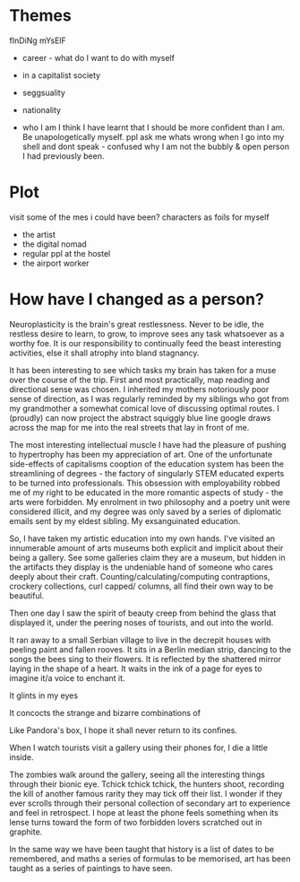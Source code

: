 # Themes

fInDiNg mYsElF

- career - what do I want to do with myself
- in a capitalist society
- seggsuality
- nationality

- who I am
  I think I have learnt that I should be more confident than I am. Be unapologetically myself.
  ppl ask me whats wrong when I go into my shell and dont speak - confused why I am not the bubbly & open person I had previously been.

# Plot

visit some of the mes i could have been?
characters as foils for myself

- the artist
- the digital nomad
- regular ppl at the hostel
- the airport worker

# How have I changed as a person?

Neuroplasticity is the brain's great restlessness.
Never to be idle, the restless desire to learn, to grow, to improve sees any task whatsoever as a worthy foe.
It is our responsibility to continually feed the beast interesting activities, else it shall atrophy into bland stagnancy.

It has been interesting to see which tasks my brain has taken for a muse over the course of the trip.
First and most practically, map reading and directional sense was chosen. I inherited my mothers notoriously poor sense of direction, as I was regularly reminded by my siblings who got from my grandmother a somewhat comical love of discussing optimal routes.
I (proudly) can now project the abstract squiggly blue line google draws across the map for me into the real streets that lay in front of me.

The most interesting intellectual muscle I have had the pleasure of pushing to hypertrophy has been my appreciation of art.
One of the unfortunate side-effects of capitalisms cooption of the education system has been the streamlining of degrees - the factory of singularly STEM educated experts to be turned into professionals.
This obsession with employability robbed me of my right to be educated in the more romantic aspects of study - the arts were forbidden.
My enrolment in two philosophy and a poetry unit were considered illicit, and my degree was only saved by a series of diplomatic emails sent by my eldest sibling.
My exsanguinated education.

So, I have taken my artistic education into my own hands.
I've visited an innumerable amount of arts museums both explicit and implicit about their being a gallery.
See some galleries claim they are a museum, but hidden in the artifacts they display is the undeniable hand of someone who cares deeply about their craft.
Counting/calculating/computing contraptions, crockery collections, curl capped/ columns, all find their own way to be beautiful.

Then one day I saw the spirit of beauty creep from behind the glass that displayed it, under the peering noses of tourists, and out into the world.

It ran away to a small Serbian village to live in the decrepit houses with peeling paint and fallen rooves.
It sits in a Berlin median strip, dancing to the songs the bees sing to their flowers.
It is reflected by the shattered mirror laying in the shape of a heart.
It waits in the ink of a page for eyes to imagine it/a voice to enchant it.

It glints in my eyes

It concocts the strange and bizarre combinations of

Like Pandora's box, I hope it shall never return to its confines.

When I watch tourists visit a gallery using their phones for, I die a little inside.

The zombies walk around the gallery, seeing all the interesting things through their bionic eye. Tchick tchick tchick, the hunters shoot, recording the kill of another famous rarity they may tick off their list.
I wonder if they ever scrolls through their personal collection of secondary art to experience and feel in retrospect.
I hope at least the phone feels something when its lense turns toward the form of two forbidden lovers scratched out in graphite.

In the same way we have been taught that history is a list of dates to be remembered, and maths a series of formulas to be memorised, art has been taught as a series of paintings to have seen.
